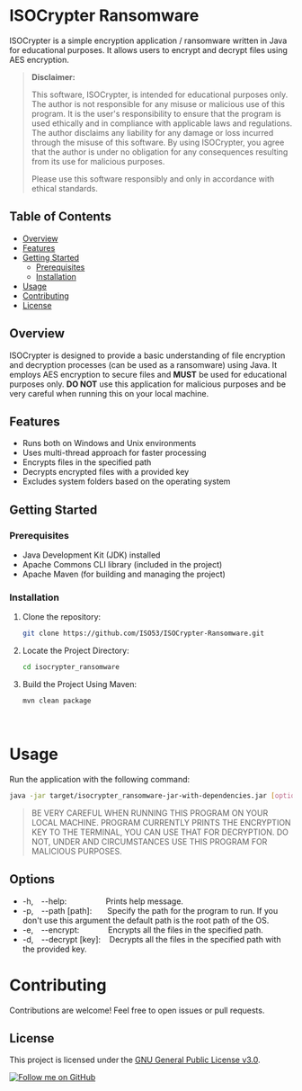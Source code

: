 # ISOCrypter Ransomware

ISOCrypter is a simple encryption application / ransomware written in Java for educational purposes. It allows users to encrypt and decrypt files using AES encryption.

> **Disclaimer:**
>
> This software, ISOCrypter, is intended for educational purposes only. The author is not responsible for any misuse or malicious use of this program. It is the user's responsibility to ensure that the program is
> used ethically and in compliance with applicable laws and regulations. The author disclaims any liability for any damage or loss incurred through the misuse of this software. By using ISOCrypter, you agree that 
> the author is under no obligation for any consequences resulting from its use for malicious purposes.
> 
> Please use this software responsibly and only in accordance with ethical standards.


## Table of Contents
- [Overview](#overview)
- [Features](#features)
- [Getting Started](#getting-started)
  - [Prerequisites](#prerequisites)
  - [Installation](#installation)
- [Usage](#usage)
- [Contributing](#contributing)
- [License](#license)

## Overview
ISOCrypter is designed to provide a basic understanding of file encryption and decryption processes (can be used as a ransomware) using Java. It employs AES encryption to secure files and **MUST** be used for educational purposes only. **DO NOT** use this application for malicious purposes and be very careful when running this on your local machine.

## Features
- Runs both on Windows and Unix environments
- Uses multi-thread approach for faster processing
- Encrypts files in the specified path
- Decrypts encrypted files with a provided key
- Excludes system folders based on the operating system

## Getting Started

### Prerequisites

- Java Development Kit (JDK) installed
- Apache Commons CLI library (included in the project)
- Apache Maven (for building and managing the project)

### Installation

1. Clone the repository:
   ```bash
   git clone https://github.com/ISO53/ISOCrypter-Ransomware.git
   ```
   
2. Locate the Project Directory:
	```bash
   	cd isocrypter_ransomware
   	```
 
3. Build the Project Using Maven:
   ```bash
   mvn clean package
   ```

</br>

# Usage
Run the application with the following command:
```bash
java -jar target/isocrypter_ransomware-jar-with-dependencies.jar [options]
```

> BE VERY CAREFUL WHEN RUNNING THIS PROGRAM ON YOUR LOCAL MACHINE. PROGRAM CURRENTLY PRINTS THE ENCRYPTION KEY TO THE TERMINAL, YOU CAN USE THAT FOR DECRYPTION. DO NOT, UNDER AND CIRCUMSTANCES USE THIS PROGRAM FOR MALICIOUS PURPOSES.

## Options
* -h,&emsp;--help:&emsp;&emsp;&emsp;&nbsp;&nbsp;&nbsp;&nbsp;&nbsp;&nbsp;&nbsp;Prints help message.
* -p,&emsp;--path [path]:&nbsp;&nbsp;&nbsp;&nbsp;&nbsp;&nbsp;&nbsp;Specify the path for the program to run. If you don't use this argument the default path is the root path of the OS.
* -e,&emsp;--encrypt:&nbsp;&nbsp;&nbsp;&nbsp;&nbsp;&nbsp;&nbsp;&nbsp;&nbsp;&nbsp;&nbsp;&nbsp;&nbsp;Encrypts all the files in the specified path.
* -d,&emsp;--decrypt [key]:&nbsp;&nbsp;&nbsp;&nbsp;Decrypts all the files in the specified path with the provided key.

# Contributing
Contributions are welcome! Feel free to open issues or pull requests.

## License

 This project is licensed under the [GNU General Public License v3.0](LICENSE).

 [![Follow me on GitHub](https://img.shields.io/github/followers/iso53?label=Follow%20%40iso53&style=social)](https://github.com/iso53)
